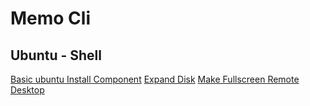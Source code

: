 # Memo Cli
## Ubuntu - Shell
[Basic ubuntu ](https://github.com/aqua88hn/MemoCli/blob/main/Ubuntu/BasicCLI.md) 
[Install Component](https://github.com/aqua88hn/MemoCli/blob/main/Ubuntu/Install_Component.md)
[Expand Disk](https://github.com/aqua88hn/MemoCli/blob/main/Ubuntu/Expand-HDD.md) 
[Make Fullscreen Remote Desktop](https://github.com/aqua88hn/MemoCli/blob/main/Ubuntu/Make-Desktop-fullscreen-on-Hyper-V-Manager-20-04-LTS.md)
